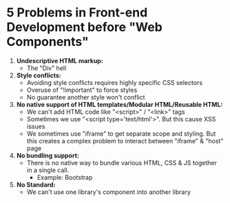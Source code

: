 # 5 Problems in Front-end Development before "Web Components"

1. **Undescriptive HTML markup:**
   * The "Div" hell
2. **Style conflicts:**
   * Avoiding style conflicts requires highly specific CSS selectors
   * Overuse of "!important" to force styles
   * No guarantee another style won't conflict
3. **No native support of HTML templates/Modular HTML/Reusable HTML:**
   * We can't add HTML code like "&lt;script&gt;" /  "&lt;link&gt;" tags
   * Sometimes we use "&lt;script type='text/html'&gt;". But this cause XSS issues
   * We sometimes use "iframe" to get separate scope and styling. But this creates a complex problem to interact between "iframe" & "host" page
4. **No bundling support:**
   * There is no native way to bundle various HTML, CSS & JS together in a single call.
     * Example: Bootstrap
5. **No Standard:**
   * We can't use one library's component into another library



